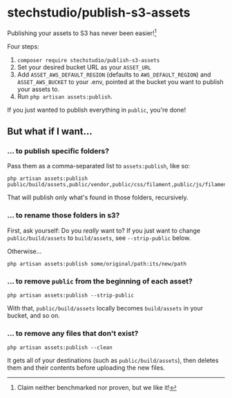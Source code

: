 # stechstudio/publish-s3-assets

Publishing your assets to S3 has never been easier![^1]

Four steps:

1. `composer require stechstudio/publish-s3-assets`
2. Set your desired bucket URL as your `ASSET_URL`
3. Add `ASSET_AWS_DEFAULT_REGION` (defaults to `AWS_DEFAULT_REGION`) and `ASSET_AWS_BUCKET` to your .env, pointed at the bucket you want to publish your assets to.
4. Run `php artisan assets:publish`.

If you just wanted to publish everything in `public`, you're done!

## But what if I want...

### ... to publish specific folders?

Pass them as a comma-separated list to `assets:publish`, like so:

```
php artisan assets:publish public/build/assets,public/vendor,public/css/filament,public/js/filament
```

That will publish only what's found in those folders, recursively.

### ... to rename those folders in s3?

First, ask yourself: Do you _really_ want to? If you just want to change `public/build/assets` to `build/assets`, see `--strip-public` below. 

Otherwise...

```
php artisan assets:publish some/original/path:its/new/path
```

### ... to remove `public` from the beginning of each asset?

```
php artisan assets:publish --strip-public
```

With that, `public/build/assets` locally becomes `build/assets` in your bucket, and so on.

### ... to remove any files that don't exist?

```
php artisan assets:publish --clean
```

It gets all of your destinations (such as `public/build/assets`), then deletes them and their contents before uploading the new files.

[^1]: Claim neither benchmarked nor proven, but we like it!
